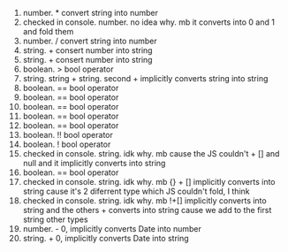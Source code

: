 1. number. * convert string into number
2. checked in console. number. no idea why. mb it converts into 0 and 1 and fold them
3. number. / convert string into number
4. string. + consert number into string
5. string. + consert number into string
6. boolean. > bool operator
7. string. string + string. second + implicitly converts string into string
8. boolean. == bool operator
9. boolean. == bool operator
10. boolean. == bool operator
11. boolean. == bool operator
12. boolean. == bool operator
13. boolean. !! bool operator
14. boolean. ! bool operator
15. checked in console. string. idk why. mb cause the JS couldn't + [] and null and it implicitly converts into string 
16. boolean. == bool operator
17. checked in console. string. idk why. mb {} + [] implicitly converts into string cause it's 2 diferrent type which JS couldn't fold, I think
18. checked in console. string. idk why. mb !+[] implicitly converts into string and the others + converts into string cause we add to the first string other types 
19. number. - 0, implicitly converts Date into number
20. string. + 0, implicitly converts Date into string
